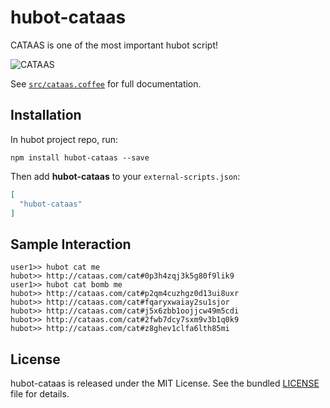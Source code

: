 # hubot-cataas

CATAAS is one of the most important hubot script!

![CATAAS][cat]

See [`src/cataas.coffee`](src/cataas.coffee) for full documentation.

## Installation

In hubot project repo, run:

`npm install hubot-cataas --save`

Then add **hubot-cataas** to your `external-scripts.json`:

```json
[
  "hubot-cataas"
]
```

## Sample Interaction

```
user1>> hubot cat me
hubot>> http://cataas.com/cat#0p3h4zqj3k5g80f9lik9
user1>> hubot cat bomb me
hubot>> http://cataas.com/cat#p2qm4cuzhgz0d13ui8uxr
hubot>> http://cataas.com/cat#fqaryxwaiay2su1sjor
hubot>> http://cataas.com/cat#j5x6zbb1oojjcw49m5cdi
hubot>> http://cataas.com/cat#2fwb7dcy7sxm9v3b1q0k9
hubot>> http://cataas.com/cat#z8ghev1clfa6lth85mi
```

## License

hubot-cataas is released under the MIT License. See the bundled [LICENSE](LICENSE) file for details.


[cat]: http://cataas.com/cat/says/I_can_haz_Hubot "CATAAS"
